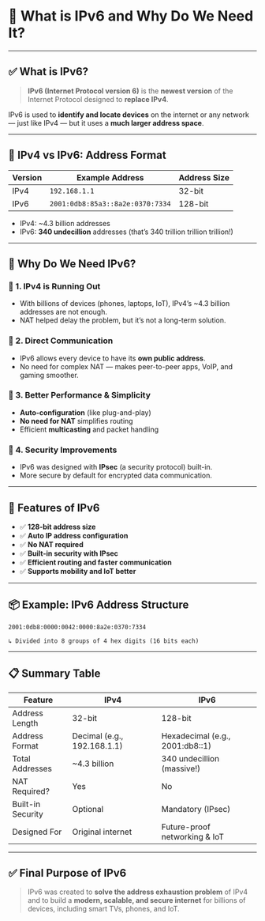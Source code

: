 # 📘 What is IPv6 and Why Do We Need It?

---

## ✅ What is IPv6?

> **IPv6 (Internet Protocol version 6)** is the **newest version** of the Internet Protocol designed to **replace IPv4**.

IPv6 is used to **identify and locate devices** on the internet or any network — just like IPv4 — but it uses a **much larger address space**.

---

## 🔢 IPv4 vs IPv6: Address Format

| Version | Example Address             | Address Size |
|---------|-----------------------------|--------------|
| IPv4    | `192.168.1.1`               | 32-bit       |
| IPv6    | `2001:0db8:85a3::8a2e:0370:7334` | 128-bit      |

- IPv4: ~4.3 billion addresses  
- IPv6: **340 undecillion** addresses (that’s 340 trillion trillion trillion!)

---

## 🎯 Why Do We Need IPv6?

### 🔹 1. **IPv4 is Running Out**
- With billions of devices (phones, laptops, IoT), IPv4’s ~4.3 billion addresses are not enough.
- NAT helped delay the problem, but it’s not a long-term solution.

### 🔹 2. **Direct Communication**
- IPv6 allows every device to have its **own public address**.
- No need for complex NAT — makes peer-to-peer apps, VoIP, and gaming smoother.

### 🔹 3. **Better Performance & Simplicity**
- **Auto-configuration** (like plug-and-play)
- **No need for NAT** simplifies routing
- Efficient **multicasting** and packet handling

### 🔹 4. **Security Improvements**
- IPv6 was designed with **IPsec** (a security protocol) built-in.
- More secure by default for encrypted data communication.

---

## 🧠 Features of IPv6

- ✅ **128-bit address size**
- ✅ **Auto IP address configuration**
- ✅ **No NAT required**
- ✅ **Built-in security with IPsec**
- ✅ **Efficient routing and faster communication**
- ✅ **Supports mobility and IoT better**

---

## 📦 Example: IPv6 Address Structure

```text
2001:0db8:0000:0042:0000:8a2e:0370:7334

↳ Divided into 8 groups of 4 hex digits (16 bits each)
```

---

## 📋 Summary Table

| Feature             | IPv4                             | IPv6                                |
|---------------------|----------------------------------|-------------------------------------|
| Address Length       | 32-bit                           | 128-bit                             |
| Address Format       | Decimal (e.g., 192.168.1.1)      | Hexadecimal (e.g., 2001:db8::1)     |
| Total Addresses      | ~4.3 billion                     | 340 undecillion (massive!)          |
| NAT Required?        | Yes                              | No                                  |
| Built-in Security    | Optional                         | Mandatory (IPsec)                   |
| Designed For         | Original internet                | Future-proof networking & IoT       |

---

## ✅ Final Purpose of IPv6

> IPv6 was created to **solve the address exhaustion problem** of IPv4 and to build a **modern, scalable, and secure internet** for billions of devices, including smart TVs, phones, and IoT.